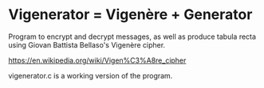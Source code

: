 # Vigenerator = Vigenère + Generator
Program to encrypt and decrypt messages, as well as produce tabula recta using Giovan Battista Bellaso's Vigenère cipher. 

https://en.wikipedia.org/wiki/Vigen%C3%A8re_cipher

vigenerator.c is a working version of the program.